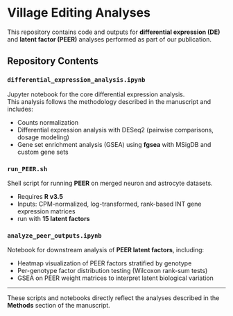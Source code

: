 # Village Editing Analyses

This repository contains code and outputs for **differential expression (DE)** and **latent factor (PEER)** analyses performed as part of our publication.

## Repository Contents

### `differential_expression_analysis.ipynb`
Jupyter notebook for the core differential expression analysis.  
This analysis follows the methodology described in the manuscript and includes:
- Counts normalization
- Differential expression analysis with DESeq2 (pairwise comparisons, dosage modeling)
- Gene set enrichment analysis (GSEA) using **fgsea** with MSigDB and custom gene sets

### `run_PEER.sh`
Shell script for running **PEER** on merged neuron and astrocyte datasets.
- Requires **R v3.5** 
- Inputs: CPM-normalized, log-transformed, rank-based INT gene expression matrices
- run with **15 latent factors**

### `analyze_peer_outputs.ipynb`
Notebook for downstream analysis of **PEER latent factors**, including:
- Heatmap visualization of PEER factors stratified by genotype
- Per-genotype factor distribution testing (Wilcoxon rank-sum tests)
- GSEA on PEER weight matrices to interpret latent biological variation

---

These scripts and notebooks directly reflect the analyses described in the **Methods** section of the manuscript.
